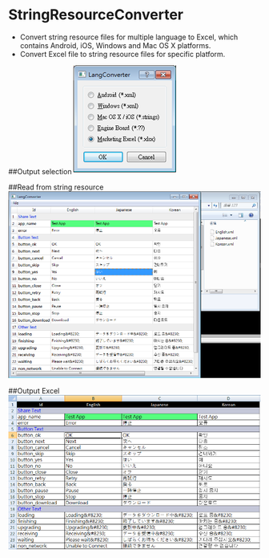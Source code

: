 # StringResourceConverter
* Convert string resource files for multiple language to Excel, which contains Android, iOS, Windows and Mac OS X platforms.
* Convert Excel file to string resource files for specific platform.

##Output selection
![Output format](https://github.com/sokunmin/StringResourceConverter/blob/master/screen_shots/1.png)

##Read from string resource
![Read from string resource](https://github.com/sokunmin/StringResourceConverter/blob/master/screen_shots/2.png)

##Output Excel
![Output Excel](https://github.com/sokunmin/StringResourceConverter/blob/master/screen_shots/3.png)
